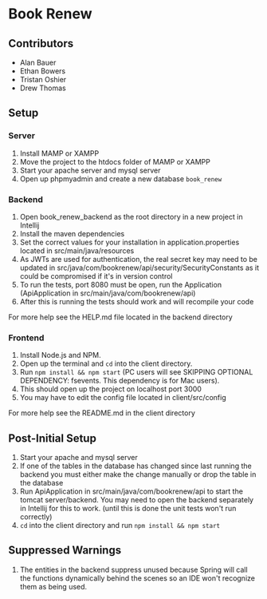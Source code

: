 # Book Renew
## Contributors
* Alan Bauer
* Ethan Bowers
* Tristan Oshier
* Drew Thomas

## Setup
### Server
1. Install MAMP or XAMPP  
2. Move the project to the htdocs folder of MAMP or XAMPP
3. Start your apache server and mysql server  
4. Open up phpmyadmin and create a new database `book_renew`  

### Backend
1. Open book_renew_backend as the root directory in a new project in Intellij  
2. Install the maven dependencies  
3. Set the correct values for your installation in application.properties located in src/main/java/resources  
4. As JWTs are used for authentication, the real secret key may need to be updated in src/java/com/bookrenew/api/security/SecurityConstants as it could be compromised if it's in version control  
5. To run the tests, port 8080 must be open, run the Application (ApiApplication in src/main/java/com/bookrenew/api)
6. After this is running the tests should work and will recompile your code  

For more help see the HELP.md file located in the backend directory

### Frontend
1. Install Node.js and NPM.
2. Open up the terminal and `cd` into the client directory.  
3. Run `npm install && npm start` (PC users will see SKIPPING OPTIONAL DEPENDENCY: fsevents. This dependency is for Mac users).  
5. This should open up the project on localhost port 3000  
6. You may have to edit the config file located in client/src/config  

For more help see the README.md in the client directory  


## Post-Initial Setup
1. Start your apache and mysql server
2. If one of the tables in the database has changed since last running the backend you must either make the change manually or drop the table in the database
3. Run ApiApplication in src/main/java/com/bookrenew/api to start the tomcat server/backend. You may need to open the backend separately in Intellij for this to work. (until this is done the unit tests won't run correctly)
4. `cd` into the client directory and run `npm install && npm start`


## Suppressed Warnings
1. The entities in the backend suppress unused because Spring will call the functions dynamically behind the scenes so an IDE won't recognize them as being used.